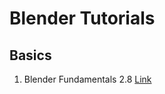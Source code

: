 # Blender Tutorials

## Basics

1. Blender Fundamentals 2.8 [Link](https://www.youtube.com/playlist?list=PLa1F2ddGya_-UvuAqHAksYnB0qL9yWDO6)
